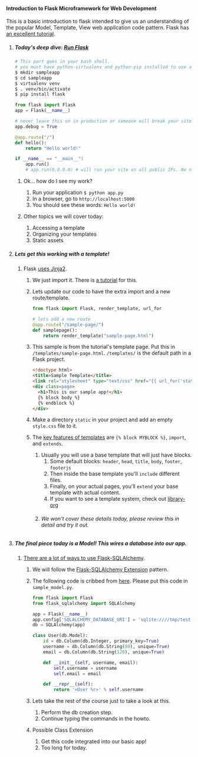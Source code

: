

#### Introduction to Flask Microframework for Web Development

This is a basic introduction to flask intended to give us an understanding of the popular Model, Template, View web application code pattern. Flask has [an excellent tutorial](http://flask.pocoo.org/docs/0.10/).


1. ##### Today's deep dive: [Run Flask](http://flask.pocoo.org/)

    ```bash
    # This part goes in your bash shell.
    # you must have python-virtualenv and python-pip installed to use a virtualenv
    $ mkdir sampleapp
    $ cd sampleapp
    $ virtualenv venv
    $ . venv/bin/activate
    $ pip install flask
    ```

    ```python
    from flask import Flask
    app = Flask(__name__)

	# never leave this on in production or someone will break your site.
	app.debug = True

    @app.route("/")
    def hello():
        return "Hello world!"

    if __name__ == "__main__":
        app.run()
		# app.run(0.0.0.0) # will run your site on all public IPs. No need to do this.
    ```

    1. Ok... how do I see my work?
        1. Run your application `$ python app.py`
        2. In a browser, go to `http://localhost:5000`
        3. You should see these words: `Hello world!`

    2. Other topics we will cover today:
        1. Accessing a template
        2. Organizing your templates
        3. Static assets


2. ##### Lets get this working with a template!

    1. Flask [uses Jinja2](http://jinja.pocoo.org/docs/dev/).
        1. We just import it. There is [a tutorial](http://flask.pocoo.org/docs/0.10/tutorial/templates/) for this.
        2. Lets update our code to have the extra import and a new route/template.

            ```python
            from flask import Flask, render_template, url_for
            
            # lets add a new route
            @app.route("/sample-page/")
            def samplepage():
                return render_template("sample-page.html")
            ```

        3. This sample is from the tutorial's template page. Put this in `/templates/sample-page.html`. `/templates/` is the default path in a Flask project.

            ```html
            <!doctype html>
            <title>Sample Template</title>
            <link rel="stylesheet" type="text/css" href="{{ url_for('static', filename='style.css') }}">
            <div class=page>
              <h1>This is our sample app!</h1>
              {% block body %}
              {% endblock %}
            </div>
            ```
        4. Make a directory `static` in your project and add an empty `style.css` file to it.

        5. The [key features of templates](http://flask.pocoo.org/docs/0.10/patterns/templateinheritance/) are `{% block MYBLOCK %}`, `import`, and `extends`.
            1. Usually you will use a base template that will just have blocks.
                1. Some default blocks: `header`, `head`, `title`, `body`, `footer`, `footerjs`
                2. Then inside the base template you'll `include` different files.
                3. Finally, on your actual pages, you'll `extend` your base template with actual content.
                4. If you want to see a template system, check out [library-org](https://github.com/robbintt/library-org)
            2. ###### We won't cover these details today, please review this in detail and try it out.
        


3. ##### The final piece today is a Model! This wires a database into our app.

    1. [There are a lot of ways to use Flask-SQLAlchemy](http://flask.pocoo.org/docs/0.10/patterns/sqlalchemy/).
        1. We will follow the [Flask-SQLAlchemy Extension](http://flask-sqlalchemy.pocoo.org/2.1/) pattern.
        2. The following code is cribbed from [here](http://flask-sqlalchemy.pocoo.org/2.1/quickstart/#a-minimal-application). Please put this code in `sample_model.py`.

            ```python
			from flask import Flask
			from flask_sqlalchemy import SQLAlchemy

			app = Flask(__name__)
			app.config['SQLALCHEMY_DATABASE_URI'] = 'sqlite:////tmp/test.db'
			db = SQLAlchemy(app)

			class User(db.Model):
				id = db.Column(db.Integer, primary_key=True)
				username = db.Column(db.String(80), unique=True)
				email = db.Column(db.String(120), unique=True)

				def __init__(self, username, email):
					self.username = username
					self.email = email

				def __repr__(self):
					return '<User %r>' % self.username
            ```

        2. Lets take the rest of the course just to take a look at this.
            1. Perform the db creation step.
            2. Continue typing the commands in the howto.
        
        3. Possible Class Extension 
            1. Get this code integrated into our basic app!  
            2. Too long for today.


